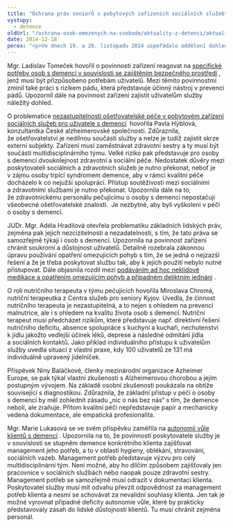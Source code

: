 ```yaml
---
title: "Ochrana práv seniorů v pobytových zařízeních sociálních služeb"
vystupy:
  - detence
oldUrl: "/ochrana-osob-omezenych-na-svobode/aktuality-z-detenci/aktuality-z-detenci-2014/ochrana-prav-senioru-v-pobytovych-zarizenich-socialnich-sluzeb/"
date: 2014-12-18
perex: "<p>Ve dnech 19. a 20. listopadu 2014 uspořádalo oddělení dohledu nad omezováním osobní svobody v Kanceláři veřejného ochránce práv konferenci na téma „Ochrana práv seniorů v pobytových zařízeních sociálních služeb“. Mezi přednášejícími byli jak právníci z Kanceláře, tak i odborníci, kteří s Kanceláří dlouhodobě spolupracují a účastnili se i systematických návštěv domovů pro seniory či domovů se zvláštním režimem, jejichž cílovou skupinu tvoří osoby s demencí.</p>"
---
```


<!-- imported from the old website -->

<p>Mgr. Ladislav Tomeček hovořil o povinnosti zařízení reagovat na <a title="Otevření do nového okna" href="http://spolecne.ochrance.cz/uploads-import/projekt_ESF/Seniorska_konference/Tomecek_pdf.pdf" target="_blank">specifické potřeby osob s demencí v souvislosti se zajištěním bezpečného prostředí</a> , jenž musí být přizpůsobeno potřebám uživatelů. Mezi těmito povinnostmi zmínil také práci s rizikem pádu, která představuje účinný nástroj v prevenci pádů. Upozornil dále na povinnost zařízení zajistit uživatelům služby náležitý dohled. </p><p>O problematice <a title="Otevření do nového okna" href="http://spolecne.ochrance.cz/uploads-import/projekt_ESF/Seniorska_konference/hyblova_pdf_Osetrovatelska_pece_jako_soucast_pobytove_sluzby.pdf" target="_blank">nezastupitelnosti ošetřovatelské péče v pobytovém zařízení sociálních služeb pro uživatele s demencí</a>  hovořila Pavla Hýblová, konzultantka České alzheimerovské společnosti. Zdůraznila, že ošetřovatelství je nedílnou součástí služby a nelze je tudíž zajistit skrze externí subjekty. Zařízení musí zaměstnávat zdravotní sestry a ty musí být součástí multidisciplinárního týmu. Velké riziko pak představuje pro osoby s demencí dvoukolejnost zdravotní a sociální péče. Nedostatek důvěry mezi poskytovateli sociálních a zdravotních služeb je nutno překonat, neboť je v zájmu osoby trpící syndromem demence, aby v rámci kvalitní péče docházelo k co nejužší spolupráci. Přístup soutěživosti mezi sociálními a zdravotními službami je nutno překonat. Upozornila dále na to, že zdravotnickému personálu pečujícímu o osoby s demencí nepostačují všeobecné ošetřovatelské znalosti.  Je nezbytné, aby byli vyškoleni v péči o osoby s demencí. </p><p>JUDr. Mgr. Adéla Hradilová otevřela problematiku základních lidských práv, zejména pak jejich nezcizitelnosti a nezadatelnosti, s tím, že tato práva se samozřejmě týkají i osob s demencí. Upozornila na povinnost zařízení chránit soukromí a důstojnost uživatelů. Detailně rozebrala zákonnou úpravu používání opatření omezujících pohyb s tím, že se jedná o nejzazší řešení a že je třeba poskytovat službu tak, aby k jejich použití nebylo nutné přistupovat. Dále objasnila rozdíl mezi <a title="Otevření do nového okna" href="http://spolecne.ochrance.cz/uploads-import/projekt_ESF/Seniorska_konference/Hradilova_PDF.pdf" target="_blank">podáváním ad hoc neklidové medikace a opatřením omezujícím pohyb a případném deliktním jednání</a> . </p><p>O roli nutričního terapeuta v týmu pečujících hovořila Miroslava Chromá, nutriční terapeutka z Centra služeb pro seniory Kyjov. Uvedla, že činnost nutričního terapeuta je nezastupitelná, a to nejen s ohledem na prevenci malnutrice, ale i s ohledem na kvalitu života osob s demencí. Nutriční terapeut musí předcházet rizikům, které představuje např. direktivní řešení nutričního deficitu, absence spolupráce s kuchyní a kuchaři, nechutenství k jídlu jakožto vedlejší účinek léků, deprese a následné odmítání jídla a sociálních kontaktů. Jako příklad individuálního přístupu k uživatelům služby uvedla situaci z vlastní praxe, kdy 100 uživatelů ze 131 má individuálně upravený jídelníček. </p><p>Příspěvek Niny Baláčkové, členky mezinárodní organizace Azheimer Europe, se pak týkal vlastní zkušenosti s Alzheimerovou chorobou a jejím postupným vývojem. Na základě osobní zkušenosti poukázala na obtíže související s diagnostikou. Zdůraznila, že základní přístup v péči o osoby s demencí by měl zohlednit zásadu „nic o nás bez nás“ s tím, že demence nebolí, ale zraňuje. Přitom kvalitní péči nepředstavuje papír a mechanicky vedená dokumentace, ale empatická profesionalita. </p><p>Mgr. Marie Lukasová se ve svém příspěvku zaměřila na <a title="Otevření do nového okna" href="http://spolecne.ochrance.cz/uploads-import/projekt_ESF/Seniorska_konference/Lukasova_PDF.pdf" target="_blank">autonomii vůle klientů s demencí</a> . Upozornila na to, že povinností poskytovatele služby je v souvislosti se stupněm demence konkrétního klienta zajišťovat management jeho potřeb, a to v oblasti hygieny, oblékání, stravování, sociálních vazeb. Management potřeb představuje výzvu pro celý multidisciplinární tým. Není možné, aby ho dílčím způsobem zajišťovaly jen pracovnice v sociálních službách nebo naopak pouze zdravotní sestry. Management potřeb se samozřejmě musí odrazit v dokumentaci klienta. Poskytovatel služby musí mít odvahu převzít odpovědnost za management potřeb klienta a nesmí se schovávat za nevalidní souhlasy klienta. Jen tak je možné vyrovnat případné deficity autonomie vůle, které by prakticky představovaly zásah do lidské důstojnosti klientů. Tu musí chránit zejména personál. </p>
